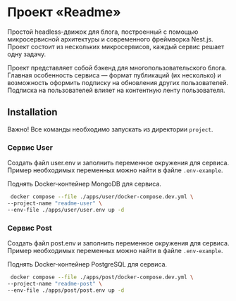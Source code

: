 # Проект «Readme»

Простой headless-движок для блога, построенный с помощью микросервисной архитектуры и современного фреймворка Nest.js. Проект состоит из нескольких микросервисов, каждый сервис решает одну задачу.

Проект представляет собой бэкенд для многопользовательского блога. Главная особенность сервиса — формат публикаций (их несколько) и возможность оформить подписку на обновления других пользователей. Подписка на пользователей влияет на контентную ленту пользователя.

## Installation

Важно! Все команды необходимо запускать из директории `project`.

### Сервис User
Создать файл user.env и заполнить переменное окружения для сервиса. Пример необходимых переменных можно найти в файле `.env-example`.

Поднять Docker-контейнер MongoDB для сервиса.

```bash
 docker compose --file ./apps/user/docker-compose.dev.yml \
--project-name "readme-user" \
--env-file ./apps/user/user.env up -d
```

### Сервис Post
Создать файл post.env и заполнить переменное окружения для сервиса. Пример необходимых переменных можно найти в файле `.env-example`.

Поднять Docker-контейнер PostgreSQL для сервиса.

```bash
 docker compose --file ./apps/post/docker-compose.dev.yml \
--project-name "readme-post" \
--env-file ./apps/post/post.env up -d
```
